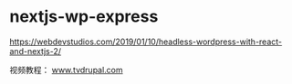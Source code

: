 # nextjs-wp-express

https://webdevstudios.com/2019/01/10/headless-wordpress-with-react-and-nextjs-2/

视频教程：  www.tvdrupal.com

